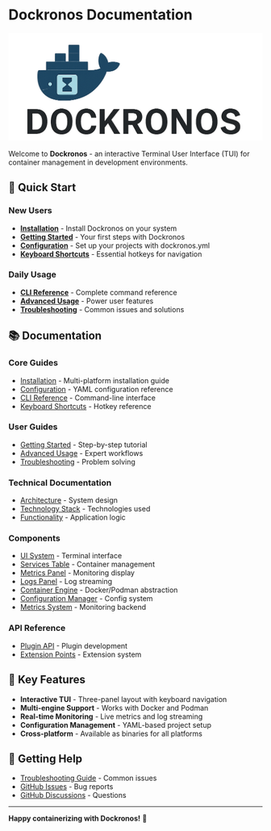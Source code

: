# Dockronos Documentation

![DOCKRONOS IMAGE BANNER](https://github.com/AthenaLink/Dockronos/blob/85096be0db2badaa9e838b620e7a7157805f96c5/assets/dockronos-banner.png)

Welcome to **Dockronos** - an interactive Terminal User Interface (TUI) for container management in development environments.

## 🚀 Quick Start

### New Users
- **[Installation](installation.md)** - Install Dockronos on your system
- **[Getting Started](guides/getting-started.md)** - Your first steps with Dockronos
- **[Configuration](configuration.md)** - Set up your projects with dockronos.yml
- **[Keyboard Shortcuts](keyboard-shortcuts.md)** - Essential hotkeys for navigation

### Daily Usage
- **[CLI Reference](cli-reference.md)** - Complete command reference
- **[Advanced Usage](guides/advanced-usage.md)** - Power user features
- **[Troubleshooting](guides/troubleshooting.md)** - Common issues and solutions

## 📚 Documentation

### Core Guides
- [Installation](installation.md) - Multi-platform installation guide
- [Configuration](configuration.md) - YAML configuration reference
- [CLI Reference](cli-reference.md) - Command-line interface
- [Keyboard Shortcuts](keyboard-shortcuts.md) - Hotkey reference

### User Guides
- [Getting Started](guides/getting-started.md) - Step-by-step tutorial
- [Advanced Usage](guides/advanced-usage.md) - Expert workflows
- [Troubleshooting](guides/troubleshooting.md) - Problem solving

### Technical Documentation
- [Architecture](development/architecture.md) - System design
- [Technology Stack](technology-stack.md) - Technologies used
- [Functionality](functionality.md) - Application logic

### Components
- [UI System](components/ui-system.md) - Terminal interface
- [Services Table](components/services-table.md) - Container management
- [Metrics Panel](components/metrics-panel.md) - Monitoring display
- [Logs Panel](components/logs-panel.md) - Log streaming
- [Container Engine](components/container-engine.md) - Docker/Podman abstraction
- [Configuration Manager](components/configuration-manager.md) - Config system
- [Metrics System](components/metrics-system.md) - Monitoring backend

### API Reference
- [Plugin API](api/plugin-api.md) - Plugin development
- [Extension Points](api/extension-points.md) - Extension system

## 🎯 Key Features

- **Interactive TUI** - Three-panel layout with keyboard navigation
- **Multi-engine Support** - Works with Docker and Podman
- **Real-time Monitoring** - Live metrics and log streaming
- **Configuration Management** - YAML-based project setup
- **Cross-platform** - Available as binaries for all platforms

## 🤝 Getting Help

- [Troubleshooting Guide](guides/troubleshooting.md) - Common issues
- [GitHub Issues](https://github.com/athenalink/dockronos/issues) - Bug reports
- [GitHub Discussions](https://github.com/athenalink/dockronos/discussions) - Questions

---

**Happy containerizing with Dockronos!** 🐳